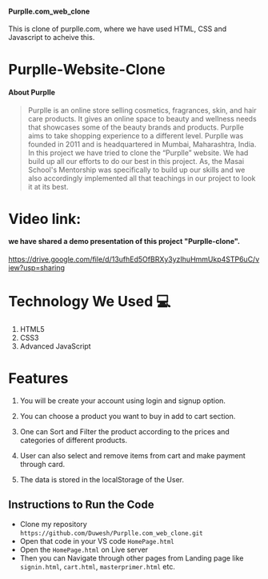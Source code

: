 #### Purplle.com_web_clone
This is clone of purplle.com, where we have used HTML, CSS and Javascript to acheive this.

# Purplle-Website-Clone
#### About Purplle
>  Purplle is an online store selling cosmetics, fragrances, skin, and hair care products. It gives an online space to beauty and wellness needs that showcases some of the beauty brands and products. Purplle aims to take shopping experience to a different level. Purplle was founded in 2011 and is headquartered in Mumbai, Maharashtra, India.
> In this project we have tried to clone the “Purplle” website. We had build up all our efforts to do our best in this project. As, the Masai School's Mentorship  was specifically to build up our skills and we also accordingly implemented all that teachings in our project to look it at its best.

# Video link:
 #### we have shared a demo presentation of this project "Purplle-clone".
 
 https://drive.google.com/file/d/13ufhEd5OfBRXy3yzIhuHmmUkp4STP6uC/view?usp=sharing

# Technology We Used :computer: 
1. HTML5
2. CSS3
3. Advanced JavaScript

# Features
1. You will be create your account using login and signup option.

2. You can choose a product you want to buy in add to cart section.

3. One can Sort and Filter the product according to the prices and categories of different products.

4. User can also select and remove items from cart and make payment through card.

5. The data is stored in the localStorage of the User. 

## Instructions to Run the Code 

- Clone my repository `https://github.com/Duwesh/Purplle.com_web_clone.git`
- Open that code in your VS code `HomePage.html`
- Open the `HomePage.html` on Live server
- Then you can Navigate through other pages from Landing page like `signin.html`, `cart.html`, `masterprimer.html` etc.

